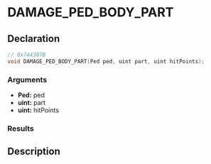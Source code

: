 # DAMAGE_PED_BODY_PART

## Declaration
```cpp
// 0x744307B
void DAMAGE_PED_BODY_PART(Ped ped, uint part, uint hitPoints);
```

### Arguments
- **Ped:** ped
- **uint:** part
- **uint:** hitPoints

### Results

## Description
